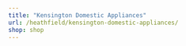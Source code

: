 ```yaml
---
title: "Kensington Domestic Appliances"
url: /heathfield/kensington-domestic-appliances/
shop: shop
---
```

